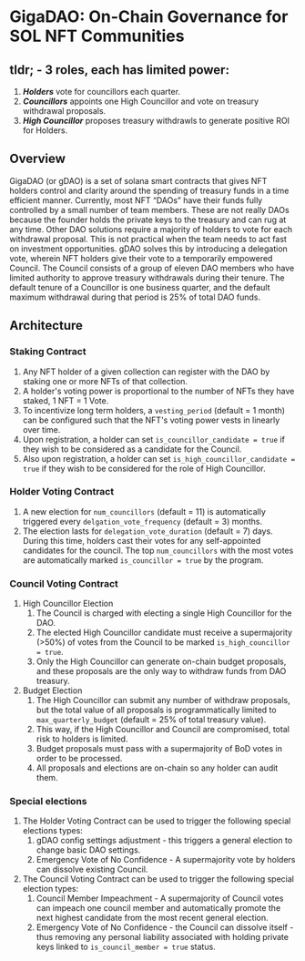 # GigaDAO: On-Chain Governance for SOL NFT Communities

## tldr; - 3 roles, each has limited power:
1) ***Holders*** vote for councillors each quarter.
2) ***Councillors*** appoints one High Councillor and vote on treasury withdrawal proposals.
3) ***High Councillor*** proposes treasury withdrawls to generate positive ROI for Holders.

## Overview

GigaDAO (or gDAO) is a set of solana smart contracts that gives NFT holders control and clarity 
around the spending of treasury funds in a time efficient manner. 
Currently, most NFT “DAOs” have their funds fully controlled by a small number of team members. 
These are not really DAOs because the founder holds the private keys to the treasury and can rug at 
any time. Other DAO solutions require a majority of holders to vote for each withdrawal proposal. 
This is not practical when the team needs to act fast on investment opportunities. 
gDAO solves this by introducing a delegation vote, wherein NFT holders give their vote to a 
temporarily empowered Council. The Council consists of a group of eleven DAO members who have 
limited authority to approve treasury withdrawals during their tenure. 
The default tenure of a Councillor is one business quarter, and the default maximum withdrawal during 
that period is 25% of total DAO funds. 

## Architecture

### Staking Contract

1) Any NFT holder of a given collection can register with the DAO by staking one or more NFTs of that collection.
2) A holder's voting power is proportional to the number of NFTs they have staked, 1 NFT = 1 Vote.
3) To incentivize long term holders, a `vesting_period` (default = 1 month) can be configured such that the NFT's voting power vests in linearly over time. 
4) Upon registration, a holder can set `is_councillor_candidate = true` if they wish to be considered as a candidate for the Council.
4) Also upon registration, a holder can set `is_high_councillor_candidate = true` if they wish to be considered for the role of High Councillor.

### Holder Voting Contract

1) A new election for `num_councillors` (default = 11) is automatically triggered every `delgation_vote_frequency` (default = 3) months.
2) The election lasts for `delegation_vote_duration` (default = 7) days. During this time, holders cast their votes for any self-appointed candidates for the council. The top `num_councillors` with the most votes are automatically marked `is_councillor = true` by the program.

### Council Voting Contract

1) High Councillor Election
   1) The Council is charged with electing a single High Councillor for the DAO.
   2) The elected High Councillor candidate must receive a supermajority (>50%) of votes from the Council to be marked `is_high_councillor = true`.
   3) Only the High Councillor can generate on-chain budget proposals, and these proposals are the only way to withdraw funds from DAO treasury.
2) Budget Election
   1) The High Councillor can submit any number of withdraw proposals, but the total value of all proposals is programmatically limited to `max_quarterly_budget` (default = 25% of total treasury value). 
   2) This way, if the High Councillor and Council are compromised, total risk to holders is limited.
   3) Budget proposals must pass with a supermajority of BoD votes in order to be processed. 
   4) All proposals and elections are on-chain so any holder can audit them. 


### Special elections
1) The Holder Voting Contract can be used to trigger the following special elections types:
   1) gDAO config settings adjustment - this triggers a general election to change basic DAO settings.
   2) Emergency Vote of No Confidence - A supermajority vote by holders can dissolve existing Council.
2) The Council Voting Contract can be used to trigger the following special election types:
   1) Council Member Impeachment - A supermajority of Council votes can impeach one council member and automatically promote the next highest candidate from the most recent general election.
   2) Emergency Vote of No Confidence - the Council can dissolve itself - thus removing any personal liability associated with holding private keys linked to `is_council_member = true` status.
